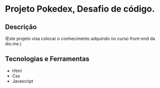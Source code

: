 # Projeto Pokedex, Desafio de código.

## Descrição

(Este projeto visa colocar o conhecimento adquirido no curso front-end da dio.me.)

## Tecnologias e Ferramentas


- Html
- Css
- Javascript
